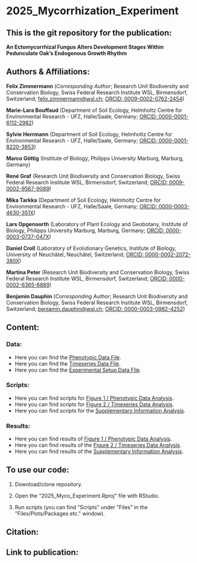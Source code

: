 # **2025_Mycorrhization_Experiment**

## This is the git repository for the publication:

**An Ectomycorrhizal Fungus Alters Development Stages Within Pedunculate Oak’s Endogenous Growth Rhythm**



## Authors & Affiliations:

**Felix Zimmermann** (*Corresponding Author*; Research Unit Biodiversity and Conservation Biology, Swiss Federal Research Institute WSL, Birmensdorf, Switzerland; felix.zimmermann@wsl.ch; [ORCID: 0009-0002-0762-2454](https://orcid.org/0009-0002-0762-2454))

**Marie-Lara Bouffaud** (Department of Soil Ecology, Helmholtz Centre for Environmental Research - UFZ, Halle/Saale, Germany; [ORCID: 0000-0001-6112-2982](https://orcid.org/0000-0001-6112-2982))

**Sylvie Herrmann** (Department of Soil Ecology, Helmholtz Centre for Environmental Research - UFZ, Halle/Saale, Germany; [ORCID: 0000-0001-8220-3853](https://orcid.org/0000-0001-8220-3853))

**Marco Göttig** (Institute of Biology, Philipps University Marburg, Marburg, Germany)

**René Graf** (Research Unit Biodiversity and Conservation Biology, Swiss Federal Research Institute WSL, Birmensdorf, Switzerland; [ORCID: 0009-0002-9567-9089](https://orcid.org/0009-0002-9567-9089))

**Mika Tarkka** (Department of Soil Ecology, Helmholtz Centre for Environmental Research - UFZ, Halle/Saale, Germany; [ORCID: 0000-0003-4630-351X](https://orcid.org/0000-0003-4630-351X))

**Lars Opgenoorth** (Laboratory of Plant Ecology and Geobotany, Institute of Biology, Philipps University Marburg, Marburg, Germany; [ORCID: 0000-0003-0737-047X](https://orcid.org/0000-0003-0737-047X))

**Daniel Croll** (Laboratory of Evolutionary Genetics, Institute of Biology, University of Neuchâtel, Neuchâtel, Switzerland; [ORCID: 0000-0002-2072-380X](https://orcid.org/0000-0002-2072-380X))

**Martina Peter** (Research Unit Biodiversity and Conservation Biology, Swiss Federal Research Institute WSL, Birmensdorf, Switzerland; [ORCID: 0000-0002-6365-6889](https://orcid.org/0000-0002-6365-6889))

**Benjamin Dauphin** (*Corresponding Author*; Research Unit Biodiversity and Conservation Biology, Swiss Federal Research Institute WSL, Birmensdorf, Switzerland; benjamin.dauphin@wsl.ch; [ORCID: 0000-0003-0982-4252](https://orcid.org/0000-0003-0982-4252))


## Content:

### Data:

* Here you can find the [Phenotypic Data File](https://github.com/nnamremmizxilef/2025_Mycorrhization_Experiment/blob/main/data/phenotypic_data/pheno_data.csv).
* Here you can find the [Timeseries Data File](https://github.com/nnamremmizxilef/2025_Mycorrhization_Experiment/blob/main/data/time_series_data/time_series.csv).
* Here you can find the [Experimental Setup Data File](https://github.com/nnamremmizxilef/2025_Mycorrhization_Experiment/blob/main/data/experimental_design/randomization.csv).

### Scripts:

* Here you can find scripts for [Figure 1 / Phenotypic Data Analysis](https://github.com/nnamremmizxilef/2025_Mycorrhization_Experiment/blob/main/scripts/figure1_phenotypicdata.R).
* Here you can find scripts for [Figure 2 / Timeseries Data Analysis](https://github.com/nnamremmizxilef/2025_Mycorrhization_Experiment/blob/main/scripts/figure2_timeseries.R).
* Here you can find scripts for the [Supplementary Information Analysis](https://github.com/nnamremmizxilef/2025_Mycorrhization_Experiment/blob/main/scripts/SI.R).

### Results:

* Here you can find results of [Figure 1 / Phenotypic Data Analysis](https://github.com/nnamremmizxilef/2025_Mycorrhization_Experiment/tree/main/results/Figure1).
* Here you can find results of the [Figure 2 / Timeseries Data Analysis](https://github.com/nnamremmizxilef/2025_Mycorrhization_Experiment/tree/main/results/Figure2).
* Here you can find results of the [Supplementary Information Analysis](https://github.com/nnamremmizxilef/2025_Mycorrhization_Experiment/tree/main/results/SI).


## To use our code:

1. Download/clone repository.

2. Open the "2025_Myco_Experiment.Rproj" file with RStudio.

3. Run scripts (you can find "Scripts" under "Files" in the "Files/Plots/Packages etc." window).
   

## Citation:




## Link to publication:

